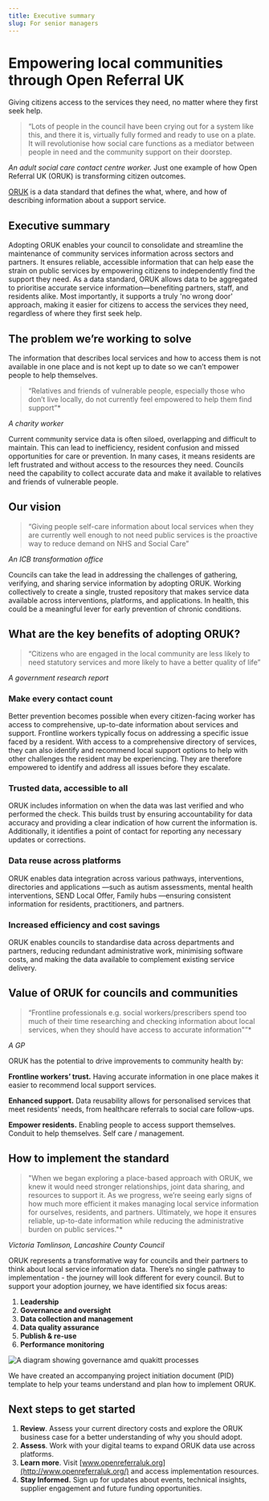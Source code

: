 ```yaml
---
title: Executive summary 
slug: For senior managers
---
```


# **Empowering local communities through Open Referral UK** 

Giving citizens access to the services they need, no matter where they first seek help.

> “Lots of people in the council have been crying out for a system like this, and there it is, virtually fully formed and ready to use on a plate. It will revolutionise how social care functions as a mediator between people in need and the community support on their doorstep.

<cite>An adult social care contact centre worker.</cite>  Just one example of how Open Referral UK (ORUK) is transforming citizen outcomes.

[ORUK](https://www.gov.uk/government/publications/open-standards-for-government/record-and-share-information-about-public-services-in-local-authorities) is a data standard that defines the what, where, and how of describing information about a support service.

## Executive summary

Adopting ORUK enables your council to consolidate and streamline the maintenance of community services information across sectors and partners. It ensures reliable, accessible information that can help ease the strain on public services by empowering citizens to independently find the support they need. As a data standard, ORUK allows data to be aggregated to prioritise accurate service information—benefiting partners, staff, and residents alike. Most importantly, it supports a truly 'no wrong door' approach, making it easier for citizens to access the services they need, regardless of where they first seek help.

## The problem we’re working to solve 

The information that describes local services and how to access them is not available in one place and is not kept up to date so we can’t empower people to help themselves.

> “Relatives and friends of vulnerable people, especially those who don’t live locally, do not currently feel empowered to help them find support”*  

<cite>A charity worker</cite>

Current community service data is often siloed, overlapping and difficult to maintain. This can lead to inefficiency, resident confusion and missed opportunities for care or prevention. In many cases, it means residents are left frustrated and without access to the resources they need. Councils need the capability to collect accurate data and make it available to relatives and friends of vulnerable people.

## Our vision

>“Giving people self-care information about local services when they are currently well enough to not need public services is the proactive way to reduce demand on NHS and Social Care”

<cite>An ICB transformation office</cite>

Councils can take the lead in addressing the challenges of gathering, verifying, and sharing service information by adopting ORUK.  Working collectively to create a single, trusted repository that makes service data available across interventions, platforms, and applications. In health, this could be a meaningful lever for early prevention of chronic conditions. 

## What are the key benefits of adopting ORUK?

>“Citizens who are engaged in the local community are less likely to need statutory services and more likely to have a better quality of life”  

<cite>A government research report</cite>

### Make every contact count 

Better prevention becomes possible when every citizen-facing worker has access to comprehensive, up-to-date information about services and support. Frontline workers typically focus on addressing a specific issue faced by a resident. With access to a comprehensive directory of services, they can also identify and recommend local support options to help with other challenges the resident may be experiencing. They are therefore empowered to identify and address all issues before they escalate. 

### Trusted data, accessible to all

ORUK includes information on when the data was last verified and who performed the check. This builds trust by ensuring accountability for data accuracy and providing a clear indication of how current the information is. Additionally, it identifies a point of contact for reporting any necessary updates or corrections.

### Data reuse across platforms

ORUK enables data integration across various pathways, interventions, directories and applications —such as autism assessments, mental health interventions, SEND Local Offer, Family hubs —ensuring consistent information for residents, practitioners, and partners.

### Increased efficiency and cost savings

ORUK enables councils to standardise data across departments and partners, reducing redundant administrative work, minimising software costs, and making the data available to complement existing service delivery.

## Value of ORUK for councils and communities

>“Frontline professionals e.g. social workers/prescribers spend too much of their time researching and checking information about local services, when they should have access to accurate information"”*  

<cite>A GP</cite>

ORUK has the potential to drive improvements to community health by:

**Frontline workers’ trust.** Having accurate information in one place makes it easier to recommend local support services.

**Enhanced support.**  Data reusability allows for personalised services that meet residents' needs, from healthcare referrals to social care follow-ups.

**Empower residents.**  Enabling people to access support themselves. Conduit to help themselves. Self care / management.  

## How to implement the standard 

>"When we began exploring a place-based approach with ORUK, we knew it would need stronger relationships, joint data sharing, and resources to support it. As we progress, we’re seeing early signs of how much more efficient it makes managing local service information for ourselves, residents, and partners. Ultimately, we hope it ensures reliable, up-to-date information while reducing the administrative burden on public services."*   

<cite>Victoria Tomlinson, Lancashire County Council</cite>

ORUK represents a transformative way for councils and their partners to think about local service information data. There’s no single pathway to implementation - the journey will look different for every council. But to support your adoption journey, we have identified six focus areas:

1. **Leadership**  
2. **Governance and oversight**  
3. **Data collection and management**  
4. **Data quality assurance**  
5. **Publish & re-use**  
6. **Performance monitoring**

![A diagram showing governance amd quakitt processes](/adopt/leadership.png "Leadership")

We have created an accompanying project initiation document (PID) template to help your teams understand and plan how to implement ORUK.    


## Next steps to get started 

1. **Review**. Assess your current directory costs and explore the ORUK business case for a better understanding of why you should adopt.  
2. **Assess**. Work with your digital teams to expand ORUK data use across platforms.  
3. **Learn more**. Visit [www.openreferraluk.org](http://www.openreferraluk.org/) and access implementation resources.  
4. **Stay Informed.** Sign up for updates about events, technical insights, supplier engagement and future funding opportunities.   


